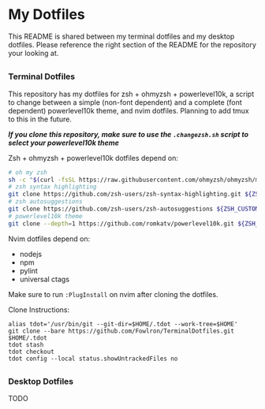 # My Dotfiles
This README is shared between my terminal dotfiles and my desktop dotfiles. Please reference the right section of the README for the repository your looking at.
##
### Terminal Dotfiles
This repository has my dotfiles for zsh + ohmyzsh + powerlevel10k, a script to change between a simple (non-font dependent) and a complete (font dependent) powerlevel10k theme, and nvim dotfiles.
Planning to add tmux to this in the future.

***If you clone this repository, make sure to use the `.changezsh.sh` script to select your powerlevel10k theme***

Zsh + ohmyzsh + powerlevel10k dotfiles depend on:
```bash
# oh my zsh
sh -c "$(curl -fsSL https://raw.githubusercontent.com/ohmyzsh/ohmyzsh/master/tools/install.sh) --unattended"
# zsh syntax highlighting
git clone https://github.com/zsh-users/zsh-syntax-highlighting.git ${ZSH_CUSTOM:-~/.oh-my-zsh/custom}/plugins/zsh-syntax-highlighting
# zsh autosuggestions
git clone https://github.com/zsh-users/zsh-autosuggestions ${ZSH_CUSTOM:-~/.oh-my-zsh/custom}/plugins/zsh-autosuggestions
# powerlevel10k theme
git clone --depth=1 https://github.com/romkatv/powerlevel10k.git ${ZSH_CUSTOM:-$HOME/.oh-my-zsh/custom}/themes/powerlevel10k
```

Nvim dotfiles depend on:
 - nodejs
 - npm
 - pylint
 - universal ctags

Make sure to run `:PlugInstall` on nvim after cloning the dotfiles. 

Clone Instructions:
```
alias tdot='/usr/bin/git --git-dir=$HOME/.tdot --work-tree=$HOME'
git clone --bare https://github.com/Fowlron/TerminalDotfiles.git $HOME/.tdot
tdot stash
tdot checkout
tdot config --local status.showUntrackedFiles no
```
##
### Desktop Dotfiles
TODO
